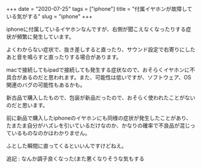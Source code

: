 +++
date = "2020-07-25"
tags = ["iphone"]
title = "付属イヤホンが故障している気がする"
slug = "iphone"
+++

iphoneに付属しているイヤホンなんですが、右側が聞こえなくなったりする症状が頻繁に発生しています。

よくわからない症状で、抜き差しすると直ったり、サウンド設定で右寄りにしたあと音を鳴らすと直ったりする場合があります。

macで接続してもipadで接続しても発生する症状なので、おそらくイヤホンに不具合があるのだと思われます。また、可能性は低いですが、ソフトウェア、OS関連のバグの可能性もあるかも。

新古品で購入したもので、包装が新品だったので、おそらく使われたことがないのだと思います。

前に新品で購入したiphoneのイヤホンにも同様の症状が発生したことがあり、たまたま自分がハズレを引いているだけなのか、かなりの確率で不良品が混じっているものなのかはわかりません。

ふとした瞬間に直ってくるといいんですけどねえ。

追記 : なんか調子良くなった(また悪くなりそうな気もする

